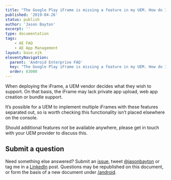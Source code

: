 ```yaml
---
title: "The Google Play iFrame is missing a feature in my UEM. How do I enable it?"
published: '2019-04-26'
status: publish
author: 'Jason Bayton'
excerpt: ''
type: documentation
tags: 
    - AE FAQ
    - AE App Management
layout: base.njk
eleventyNavigation:
  parent: 'Android Enterprise FAQ'
  key: "The Google Play iFrame is missing a feature in my UEM. How do I enable it?"
  order: 63000
--- 
```

When deploying the iFrame, a UEM vendor decides what they wish to support. On that basis, the iFrame may lack private app upload, web app creation or bundle support.

It’s possible for a UEM to implement multiple iFrames with these features separated out, so is worth checking this functionality isn’t placed elsewhere on the console.

Should additional features not be available anywhere, please get in touch with your UEM provider to discuss this.

## Submit a question

Need something else answered? Submit an [issue](https://github.com/jasonbayton/11ty/issues/new?assignees=jasonbayton&labels=documentation&template=content-request.md&title=%5BContent+request%5D), tweet [@jasonbayton](https://twitter.com/jasonbayton) or tag me in a [LinkedIn](https://linkedin.com/in/jasonbayton) post. Questions may be republished on this document, or form the basis of a new document under [/android](/android).